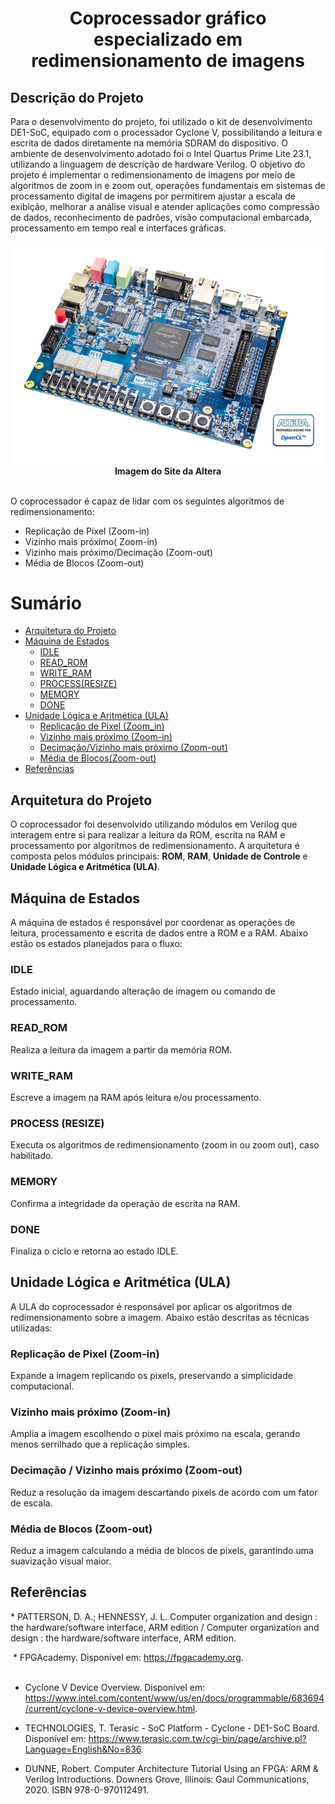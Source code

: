 <h1 align="center">Coprocessador gráfico especializado em redimensionamento de imagens</h1>

<h2>Descrição do Projeto</h2>
<p>
Para o desenvolvimento do projeto, foi utilizado o kit de desenvolvimento DE1-SoC, equipado com o processador Cyclone V, possibilitando a leitura e escrita de dados diretamente na memória SDRAM do dispositivo. O ambiente de desenvolvimento adotado foi o Intel Quartus Prime Lite 23.1, utilizando a linguagem de descrição de hardware Verilog. O objetivo do projeto é implementar o redimensionamento de imagens por meio de algoritmos de zoom in e zoom out, operações fundamentais em sistemas de processamento digital de imagens por permitirem ajustar a escala de exibição, melhorar a análise visual e atender aplicações como compressão de dados, reconhecimento de padrões, visão computacional embarcada, processamento em tempo real e interfaces gráficas.

<div align="center">
    <img src="imagens/placa.jpg"><br>
    <strong>Imagem do Site da Altera</strong><br><br>
</div>

O coprocessador é capaz de lidar com os seguintes algoritmos de redimensionamento: 

* Replicação de Pixel (Zoom-in)
* Vizinho mais próximo( Zoom-in)
* Vizinho mais próximo/Decimação (Zoom-out)
* Média de Blocos (Zoom-out)

Sumário
=================
<!--ts-->   
   * [Arquitetura do Projeto](#arquitetura)
   * [Máquina de Estados](#maquina-de-estados)
      * [IDLE](#idle)
      * [READ_ROM](#read)
      * [WRITE_RAM](#write)
      * [PROCESS(RESIZE)](#resize)
      * [MEMORY](#memory)
      * [DONE](#done)
   * [Unidade Lógica e Aritmética (ULA)](#ula)
      * [Replicação de Pixel (Zoom_in)](#rep_pixel)
      * [Vizinho mais próximo (Zoom-in)](#nn_zoomin)
      * [Decimação/Vizinho mais próximo (Zoom-out)](#dec)
      * [Média de Blocos(Zoom-out)](#media)
   * [Referências](#referencias)

<div>
  <h2 id="arquitetura">Arquitetura do Projeto</h2>
  <p>
  O coprocessador foi desenvolvido utilizando módulos em Verilog que interagem entre si para realizar a leitura da ROM, escrita na RAM e processamento por algoritmos de redimensionamento. A arquitetura é composta pelos módulos principais: <strong>ROM</strong>, <strong>RAM</strong>, <strong>Unidade de Controle</strong> e <strong>Unidade Lógica e Aritmética (ULA)</strong>.
  </p>
</div>

<div>
  <h2 id="maquina-de-estados">Máquina de Estados</h2>
  <p>
  A máquina de estados é responsável por coordenar as operações de leitura, processamento e escrita de dados entre a ROM e a RAM. Abaixo estão os estados planejados para o fluxo:
  </p>

  <h3 id="idle">IDLE</h3>
  <p>Estado inicial, aguardando alteração de imagem ou comando de processamento.</p>

  <h3 id="read">READ_ROM</h3>
  <p>Realiza a leitura da imagem a partir da memória ROM.</p>

  <h3 id="write">WRITE_RAM</h3>
  <p>Escreve a imagem na RAM após leitura e/ou processamento.</p>

  <h3 id="resize">PROCESS (RESIZE)</h3>
  <p>Executa os algoritmos de redimensionamento (zoom in ou zoom out), caso habilitado.</p>

  <h3 id="memory">MEMORY</h3>
  <p>Confirma a integridade da operação de escrita na RAM.</p>

  <h3 id="done">DONE</h3>
  <p>Finaliza o ciclo e retorna ao estado IDLE.</p>
</div>

<div>
  <h2 id="ula">Unidade Lógica e Aritmética (ULA)</h2>
  <p>
  A ULA do coprocessador é responsável por aplicar os algoritmos de redimensionamento sobre a imagem.
  Abaixo estão descritas as técnicas utilizadas:
  </p>

  <h3 id="rep_pixel">Replicação de Pixel (Zoom-in)</h3>
  <p>Expande a imagem replicando os pixels, preservando a simplicidade computacional.</p>

  <h3 id="nn_zoomin">Vizinho mais próximo (Zoom-in)</h3>
  <p>Amplia a imagem escolhendo o pixel mais próximo na escala, gerando menos serrilhado que a replicação simples.</p>

  <h3 id="dec">Decimação / Vizinho mais próximo (Zoom-out)</h3>
  <p>Reduz a resolução da imagem descartando pixels de acordo com um fator de escala.</p>

  <h3 id="media">Média de Blocos (Zoom-out)</h3>
  <p>Reduz a imagem calculando a média de blocos de pixels, garantindo uma suavização visual maior.</p>
</div>


</div>

<div>
  <h2 id="referencias">Referências</h2>
  * PATTERSON, D. A.; HENNESSY, J. L. Computer organization and design : the hardware/software interface, ARM edition / Computer organization and design : the hardware/software interface, ARM edition.<br>
  
‌  * FPGAcademy. Disponível em: <https://fpgacademy.org>.<br>
‌
  * Cyclone V Device Overview. Disponível em: <https://www.intel.com/content/www/us/en/docs/programmable/683694/current/cyclone-v-device-overview.html>.<br>

  * TECHNOLOGIES, T. Terasic - SoC Platform - Cyclone - DE1-SoC Board. Disponível em: <https://www.terasic.com.tw/cgi-bin/page/archive.pl?Language=English&No=836>.<br>

  * DUNNE, Robert. Computer Architecture Tutorial Using an FPGA: ARM & Verilog Introductions. Downers Grove, Illinois: Gaul Communications, 2020. ISBN 978-0-970112491.<br>

</div>
